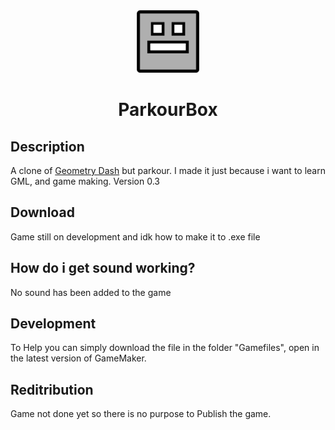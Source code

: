 <div align="center">
<img src="./logo/logo.png" width="100" height="100" alt="The Geomery dash Gray block as the logo">

# ParkourBox
</div>

## Description
A clone of [Geometry Dash](https://geometrydash.io/) but parkour. I made it just because i want to learn GML, and game making. Version 0.3

## Download

Game still on development and idk how to make it to .exe file

## How do i get sound working?

No sound has been added to the game

## Development

To Help you can simply download the file in the folder "Gamefiles", open in the latest version of GameMaker.

## Reditribution

Game not done yet so there is no purpose to Publish the game.
